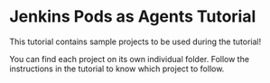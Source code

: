 # Jenkins Pods as Agents Tutorial

This tutorial contains sample projects to be used during the tutorial!

You can find each project on its own individual folder. Follow the instructions in the tutorial to know which project
to follow.
